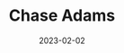 ---
title: Chase Adams
link : https://www.curiouslychase.com/
tags: ["personal site", "web developement"]
date: 2023-02-02
---